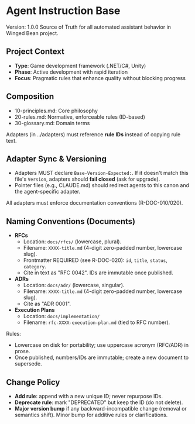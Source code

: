 # Agent Instruction Base
Version: 1.0.0
Source of Truth for all automated assistant behavior in Winged Bean project.

## Project Context
- **Type**: Game development framework (.NET/C#, Unity)
- **Phase**: Active development with rapid iteration
- **Focus**: Pragmatic rules that enhance quality without blocking progress

## Composition
- 10-principles.md: Core philosophy
- 20-rules.md: Normative, enforceable rules (ID-based)
- 30-glossary.md: Domain terms

Adapters (in ../adapters) must reference **rule IDs** instead of copying rule text.

## Adapter Sync & Versioning
- Adapters MUST declare `Base-Version-Expected:`. If it doesn't match this file's `Version`, adapters should **fail closed** (ask for upgrade).
- Pointer files (e.g., CLAUDE.md) should redirect agents to this canon and the agent-specific adapter.

All adapters must enforce documentation conventions (R-DOC-010/020).

## Naming Conventions (Documents)
- **RFCs**
  - Location: `docs/rfcs/` (lowercase, plural).
  - Filename: `XXXX-title.md` (4-digit zero-padded number, lowercase slug).
  - Frontmatter REQUIRED (see R-DOC-020): `id`, `title`, `status`, `category`.
  - Cite in text as "RFC 0042". IDs are immutable once published.
- **ADRs**
  - Location: `docs/adr/` (lowercase, singular).
  - Filename: `XXXX-title.md` (4-digit zero-padded number, lowercase slug).
  - Cite as "ADR 0001".
- **Execution Plans**
  - Location: `docs/implementation/`
  - Filename: `rfc-XXXX-execution-plan.md` (tied to RFC number).

Rules:
- Lowercase on disk for portability; use uppercase acronym (RFC/ADR) in prose.
- Once published, numbers/IDs are immutable; create a new document to supersede.

## Change Policy
- **Add rule**: append with a new unique ID; never repurpose IDs.
- **Deprecate rule**: mark "DEPRECATED" but keep the ID (do not delete).
- **Major version bump** if any backward-incompatible change (removal or semantics shift). Minor bump for additive rules or clarifications.
